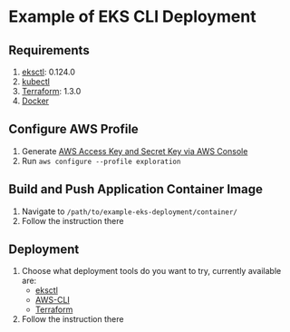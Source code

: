 # Example of EKS CLI Deployment 

## Requirements
1. [eksctl](https://github.com/aws/amazon-ecs-cli#installing): 0.124.0
2. [kubectl](https://eksctl.io/introduction/#installation)
3. [Terraform](https://developer.hashicorp.com/terraform/tutorials/aws-get-started/install-cli): 1.3.0
6. [Docker](https://docs.docker.com/engine/install/)

## Configure AWS Profile
1. Generate [AWS Access Key and Secret Key via AWS Console](https://docs.aws.amazon.com/IAM/latest/UserGuide/id_credentials_access-keys.html#Using_CreateAccessKey)
2. Run `aws configure --profile exploration`

## Build and Push Application Container Image
1. Navigate to `/path/to/example-eks-deployment/container/`
2. Follow the instruction there

## Deployment
1. Choose what deployment tools do you want to try, currently available are:
   - [eksctl](./deploy/eksctl/)
   - [AWS-CLI](./deploy/aws-cli/)
   - [Terraform](./deploy/terraform/)
2. Follow the instruction there

